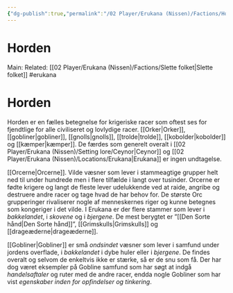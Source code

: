 ```yaml
---
{"dg-publish":true,"permalink":"/02 Player/Erukana (Nissen)/Factions/Horden/","tags":["Erukana","erukana"]}
---
```



# Horden
Main:
Related: [[02 Player/Erukana (Nissen)/Factions/Slette folket\|Slette folket]]
#erukana 

# Horden
Horden er en fælles betegnelse for krigeriske racer som oftest ses for fjendtlige for alle civiliseret og lovlydige racer. [[Orker\|Orker]], [[gobliner\|gobliner]], [[gnolls\|gnolls]], [[trolde\|trolde]], [[kobolder\|kobolder]] og [[kæmper\|kæmper]]. De færdes som generelt overalt i [[02 Player/Erukana (Nissen)/Setting lore/Ceynor\|Ceynor]] og [[02 Player/Erukana (Nissen)/Locations/Erukana\|Erukana]] er ingen undtagelse. 

[[Orcerne\|Orcerne]]. Vilde væsner som lever i stammeagtige grupper helt ned til under hundrede men i flere tilfælde i langt over tusinder. Orcerne er fødte krigere og langt de fleste lever udelukkende ved at raide, angribe og destruere andre racer og tage hvad de har behov for. De største Orc grupperinger rivaliserer nogle af menneskernes riger og kunne betegnes som kongeriger i det vilde. I Erukana er der flere stammer som lever i *bakkelandet*, i *skovene* og i *bjergene*. De mest berygtet er ”[[Den Sorte hånd\|Den Sorte hånd]]”, [[Grimskulls\|Grimskulls]] og [[drageæderne\|drageæderne]].

[[Gobliner\|Gobliner]] er små *ondsindet* væsner som lever i samfund under jordens overflade, i *bakkelandet* i dybe huler eller i *bjergene*. De findes overalt og selvom de enkeltvis ikke er stærke, så er de snu som få. Der har dog været eksempler på Gobline samfund som har søgt at indgå *handelsaftaler* og ruter med de andre racer, endda nogle Gobliner som har vist *egenskaber inden for opfindelser og tinkering*.